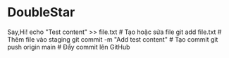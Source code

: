 # DoubleStar
Say,Hi!
echo "Test content" >> file.txt      # Tạo hoặc sửa file
git add file.txt                     # Thêm file vào staging
git commit -m "Add test content"     # Tạo commit
git push origin main                 # Đẩy commit lên GitHub
